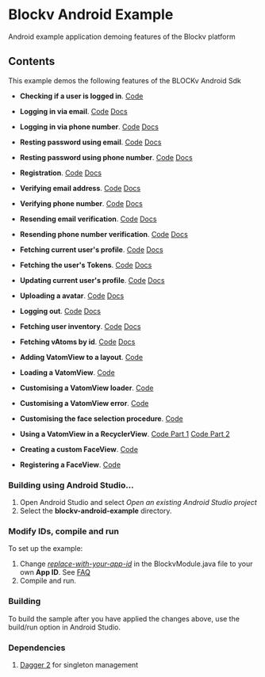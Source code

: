 Blockv Android Example
======================

Android example application demoing features of the Blockv platform

<h2>Contents</h2>

This example demos the following features of the BLOCKv Android Sdk

* **Checking if a user is logged in**. [Code](./app/src/main/java/io/blockv/example/feature/landing/LandingPresenterImpl.java#L17)

* **Logging in via email**. [Code](./app/src/main/java/io/blockv/example/feature/login/email/LoginEmailPresenterImpl.java#L22) [Docs](https://developer.blockv.io/docs/reference/v1/android/user/login)

* **Logging in via phone number**. [Code](./app/src/main/java/io/blockv/example/feature/login/phone/LoginPhonePresenterImpl.java#L21) [Docs](https://developer.blockv.io/docs/reference/v1/android/user/login)

* **Resting password using email**. [Code](./app/src/main/java/io/blockv/example/feature/login/email/LoginEmailPresenterImpl.java#L41) [Docs](https://developer.blockv.io/docs/reference/v1/android/user/reset-token)

* **Resting password using phone number**. [Code](./app/src/main/java/io/blockv/example/feature/login/phone/LoginPhonePresenterImpl.java#L39) [Docs](https://developer.blockv.io/docs/reference/v1/android/user/reset-token)

* **Registration**. [Code](./app/src/main/java/io/blockv/example/feature/register/RegisterPresenterImpl.java#L29) [Docs](https://developer.blockv.io/docs/reference/v1/android/user/register)

* **Verifying email address**. [Code](./app/src/main/java/io/blockv/example/feature/verify/email/VerifyEmailPresenterImpl.java#L30) [Docs](https://developer.blockv.io/docs/reference/v1/android/user/verify-token)

* **Verifying phone number**. [Code](./app/src/main/java/io/blockv/example/feature/verify/phone/VerifyPhonePresenterImpl.java#L31) [Docs](https://developer.blockv.io/docs/reference/v1/android/user/verify-token)

* **Resending email verification**. [Code](./app/src/main/java/io/blockv/example/feature/verify/email/VerifyEmailPresenterImpl.java#L46) [Docs](https://developer.blockv.io/docs/reference/v1/android/user/reset-user-token-verification)

* **Resending phone number verification**. [Code](./app/src/main/java/io/blockv/example/feature/verify/phone/VerifyPhonePresenterImpl.java#L47) [Docs](https://developer.blockv.io/docs/reference/v1/android/user/reset-user-token-verification)

* **Fetching current user's profile**. [Code](./app/src/main/java/io/blockv/example/feature/profile/ProfilePresenterImpl.java#L46) [Docs](https://developer.blockv.io/docs/reference/v1/android/user/get-profile)

* **Fetching the user's Tokens**. [Code](./app/src/main/java/io/blockv/example/feature/profile/ProfilePresenterImpl.java#L57) [Docs](https://developer.blockv.io/docs/reference/v1/android/user/get-user-tokens)

* **Updating current user's profile**. [Code](./app/src/main/java/io/blockv/example/feature/profile/ProfilePresenterImpl.java#L93) [Docs](https://developer.blockv.io/docs/reference/v1/android/user/update-profile)

* **Uploading a avatar**. [Code](./app/src/main/java/io/blockv/example/feature/profile/ProfilePresenterImpl.java#L161) [Docs](https://developer.blockv.io/docs/reference/v1/android/user/upload-avatar)

* **Logging out**. [Code](./app/src/main/java/io/blockv/example/feature/profile/ProfilePresenterImpl.java#L129) [Docs](https://developer.blockv.io/docs/reference/v1/android/user/logout)

* **Fetching user inventory**. [Code](./app/src/main/java/io/blockv/example/feature/inventory/InventoryPresenterImpl.java#L59) [Docs](https://developer.blockv.io/docs/reference/v1/android/user/vatom/inventory)

* **Fetching vAtoms by id**. [Code](./app/src/main/java/io/blockv/example/feature/activated/ActivatedPresenterImpl.java#L33) [Docs](https://developer.blockv.io/docs/reference/v1/android/user/vatom/get-by-id)

* **Adding VatomView to a layout**. [Code](./app/src/main/res/layout/activity_vatom_activated.xml#L53)

* **Loading a VatomView**. [Code](./app/src/main/java/io/blockv/example/support/LiveVatomView.java#L84)

* **Customising a VatomView loader**. [Code](./app/src/main/java/io/blockv/example/support/LiveVatomView.java#L87)

* **Customising a VatomView error**. [Code](./app/src/main/java/io/blockv/example/support/LiveVatomView.java#L88)

* **Customising the face selection procedure**. [Code](./app/src/main/java/io/blockv/example/feature/activated/ActivatedScreenImpl.java#L68)

* **Using a VatomView in a RecyclerView**.  [Code Part 1](./app/src/main/java/io/blockv/example/feature/inventory/InventoryAdapter.java#L55) [Code Part 2](./app/src/main/java/io/blockv/example/feature/inventory/InventoryViewHolder.java#L36)

* **Creating a custom FaceView**. [Code](./app/src/main/java/io/blockv/example/utils/ImageFaceView.java)

* **Registering a FaceView**. [Code](./app/src/main/java/io/blockv/example/BlockvModule.java#L30)


<h3>Building using Android Studio...</h3>

1. Open Android Studio and select *Open an existing Android Studio project*
1. Select the **blockv-android-example** directory.

<h3>Modify IDs, compile and run</h3>

To set up the example:

1. Change [*replace-with-your-app-id*](./app/src/main/java/io/blockv/example/BlockvModule.java#L29) in the BlockvModule.java file to your own **App ID**. See [FAQ](https://developer.blockv.io/docs/faq)
1. Compile and run.

<h3>Building</h3>
To build the sample after you have applied the changes above, use the build/run option in Android Studio.

<h3>Dependencies</h3>

1. [Dagger 2](https://github.com/google/dagger) for singleton management
